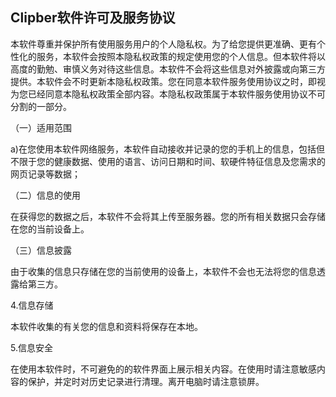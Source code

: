 ## Clipber软件许可及服务协议

本软件尊重并保护所有使用服务用户的个人隐私权。为了给您提供更准确、更有个性化的服务，本软件会按照本隐私权政策的规定使用您的个人信息。但本软件将以高度的勤勉、审慎义务对待这些信息。本软件不会将这些信息对外披露或向第三方提供。本软件会不时更新本隐私权政策。您在同意本软件服务使用协议之时，即视为您已经同意本隐私权政策全部内容。本隐私权政策属于本软件服务使用协议不可分割的一部分。

（一）适用范围

a)在您使用本软件网络服务，本软件自动接收并记录的您的手机上的信息，包括但不限于您的健康数据、使用的语言、访问日期和时间、软硬件特征信息及您需求的网页记录等数据；

（二）信息的使用

在获得您的数据之后，本软件不会将其上传至服务器。您的所有相关数据只会存储在您的当前设备上。

（三）信息披露

由于收集的信息只存储在您的当前使用的设备上，本软件不会也无法将您的信息透露给第三方。

4.信息存储

本软件收集的有关您的信息和资料将保存在本地。

5.信息安全

在使用本软件时，不可避免的的软件界面上展示相关内容。在使用时请注意敏感内容的保护，并定时对历史记录进行清理。离开电脑时请注意锁屏。